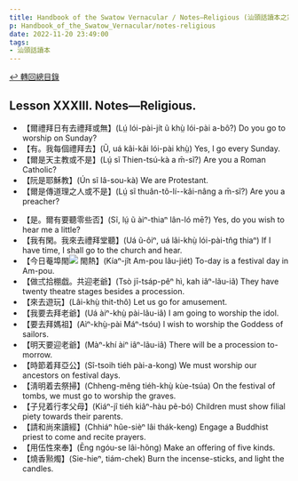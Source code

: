 ```yaml
---
title: Handbook of the Swatow Vernacular / Notes—Religious (汕頭話讀本之宗教(補))
p: Handbook_of_the_Swatow_Vernacular/notes-religious
date: 2022-11-20 23:49:00
tags: 
- 汕頭話讀本
---
```


[↩️ 轉回總目錄](/Handbook_of_the_Swatow_Vernacular)

## Lesson XXXIII. Notes—Religious.

* 【爾禮拜日有去禮拜或無】(Lṳ́ lói-pài-jít ũ khṳ̀ lói-pài a-bô?) Do you go to worship on Sunday?
* 【有。我每個禮拜去】(Ũ, uá kâi-kâi lói-pài khṳ̀) Yes, I go every Sunday.
* 【爾是天主教或不是】(Lṳ́ sĩ Thien-tsú-kà a m̄-sĩ?) Are you a Roman Catholic?
* 【阮是耶穌教】(Ún sĩ Iâ-sou-kà) We are Protestant.
* 【爾是傳道理之人或不是】(Lṳ́ sĩ thuân-tõ-lí--kâi-nâng a m̄-sĩ?) Are you a preacher?
<!--more-->
* 【是。爾有要聽零些否】(Sĩ, lṳ́ ũ àiⁿ-thiaⁿ lân-ló mē?) Yes, do you wish to hear me a little?
* 【我有閑。我來去禮拜堂聽】(Uá ũ-ôiⁿ, uá lâi-khṳ̀ lói-pài-tn̂g thiaⁿ) If I have time, I shall go to the church and hear.
* 【今日菴埠閙![](https://glyphwiki.org/glyph/u24360.50px.png) 閙熱】(Kíaⁿ-jît Am-pou lãu-jiét) To-day is a festival day in Am-pou.
* 【做弍拾棚戯。共迎老爺】(Tsò jī-tsáp-pêⁿ hì, kah iâⁿ-lãu-iâ) They have twenty theatre stages besides a procession.
* 【來去遊玩】(Lâi-khṳ̀ thit-thô) Let us go for amusement.
* 【我要去拜老爺】(Uá àiⁿ-khṳ̀ pài-lãu-iâ) I am going to worship the idol.
* 【要去拜媽祖】(Aìⁿ-khṳ̀-pài Máⁿ-tsóu) I wish to worship the Goddess of sailors.
* 【明天要迎老爺】(Màⁿ-khí àiⁿ iâⁿ-lãu-iâ) There will be a procession to-morrow.
* 【時節着拜亞公】(Sî-tsoih tiéh pài-a-kong) We must worship our ancestors on festival days.
* 【淸明着去祭掃】(Chheng-mêng tiéh-khṳ̀ kùe-tsúa) On the festival of tombs, we must go to worship the graves.
* 【子兒着行孝父母】(Kiáⁿ-jî tiéh kiâⁿ-hàu pẽ-bó) Children must show filial piety towards their parents.
* 【請和尚來讀經】(Chhiáⁿ hûe-sièⁿ lâi thák-keng) Engage a Buddhist priest to come and recite prayers.
* 【用伍性來奉】(Ēng ngóu-se lâi-hõng) Make an offering of five kinds.
* 【燒香㸃燭】(Sie-hieⁿ, tiám-chek) Burn the incense-sticks, and light the candles.
